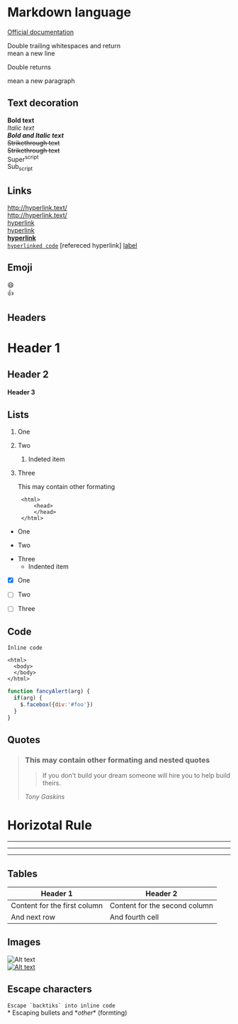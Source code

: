 # Markdown language

[Official documentation](https://www.markdownguide.org/)

Double trailing whitespaces and return  
mean a new line

Double returns

mean a new paragraph  


## Text decoration

**Bold text**  
*Italic text*  
***Bold and Italic text***  
~~Strikethrough text~~  
<del>Strikethrough text</del>  
Super<sup>script</sup>  
Sub<sub>script</sub>


## Links

http://hyperlink.text/  
<http://hyperlink.text/>  
[hyperlink](http://hyperlink.com/)  
[hyperlink](http://hyperlink.com/ "With tooltip text")  
**[hyperlink](http://hyperlink.com/)**  
[`hyperlinked code`](http://hyperlink.com/)
[refereced hyperlink] [label]

[label]: http://hyperlink/ "Tooltip text"


## Emoji

:smile:  
:+1:


## Headers

# Header 1
## Header 2
#### Header 3


## Lists

1. One
5. Two
    1. Indeted item
5. Three

    This may contain other formating

        <html>
            <head>
            </head>
        </html>


* One
+ Two
- Three
    - Indented item


- [x] One
- [ ] Two
- [ ] Three


## Code

`Inline code`

    <html>
      <body>
      </body>
    </html>

```javascript
function fancyAlert(arg) {
  if(arg) {
    $.facebox({div:'#foo'})
  }
}
```


## Quotes

> ### This may contain other formating and nested quotes
>> If you don't build your dream someone will hire you to help build theirs.
>
> *Tony Gaskins*


# Horizotal Rule

***

---

___


## Tables

Header 1 | Header 2
---------|---------
Content for the first column | Content for the second column
And next row | And fourth cell


## Images

![Alt text](https://avatars0.githubusercontent.com/u/44915627 "Tooltip text")  
[![Alt text](https://avatars0.githubusercontent.com/u/44915627 "Tooltip text")](http://hyperlinked.image)


## Escape characters

``Escape `backtiks` into inline code``  
\* Escaping bullets and \**other** \(formting)

